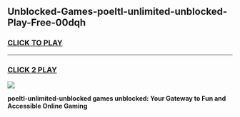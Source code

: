 
## Unblocked-Games-poeltl-unlimited-unblocked-Play-Free-00dqh
<h3>
<a href="https://premium76.site?title=poeltl-unlimited-unblocked&ref=20M">CLICK TO PLAY</a></h3>
<hr>

<h3>
<a href="https://premium76.site?title=poeltl-unlimited-unblocked&ref=20M">CLICK 2 PLAY</a>
  
</h3>

<a href="https://premium76.site?title=poeltl-unlimited-unblocked&ref=19M"><img src="https://clearcache.store/games.png"></a>


**poeltl-unlimited-unblocked games unblocked: Your Gateway to Fun and Accessible Online Gaming**
